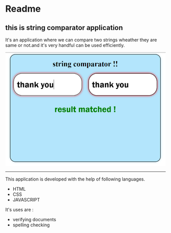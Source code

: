 # Readme

## this is string comparator application 

It's an application where we can compare two strings wheather they are same or not.and it's very handful can be used efficiently.

![string comparator screenshot](<Screenshot (350)(1)(1).png>)

---


This application is developed with the help of following languages.
- HTML
- CSS
- JAVASCRIPT

It's uses are :
- verifying documents 
-  spelling checking
 
